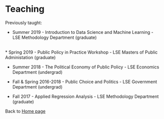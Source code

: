 # Teaching

Previously taught:

* Summer 2019 - Introduction to Data Science and Machine Learning - LSE Methodology Department (graduate)
<br>
* Spring 2019 - Public Policy in Practice Workshop - LSE Masters of Public Administation (graduate)

* Summer 2018 - The Political Economy of Public Policy - LSE Economics Department (undergrad)

* Fall & Spring 2016-2018 - Public Choice and Politics - LSE Government Department (undergrad)

* Fall 2017 - Applied Regression Analysis - LSE Methodology Department (graduate)

Back to [Home page](/README.md)
